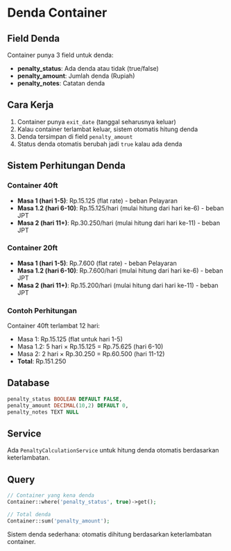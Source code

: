 # Denda Container

## Field Denda

Container punya 3 field untuk denda:

-   **penalty_status**: Ada denda atau tidak (true/false)
-   **penalty_amount**: Jumlah denda (Rupiah)
-   **penalty_notes**: Catatan denda

## Cara Kerja

1. Container punya `exit_date` (tanggal seharusnya keluar)
2. Kalau container terlambat keluar, sistem otomatis hitung denda
3. Denda tersimpan di field `penalty_amount`
4. Status denda otomatis berubah jadi `true` kalau ada denda

## Sistem Perhitungan Denda

### Container 40ft

-   **Masa 1 (hari 1-5)**: Rp.15.125 (flat rate) - beban Pelayaran
-   **Masa 1.2 (hari 6-10)**: Rp.15.125/hari (mulai hitung dari hari ke-6) - beban JPT
-   **Masa 2 (hari 11+)**: Rp.30.250/hari (mulai hitung dari hari ke-11) - beban JPT

### Container 20ft

-   **Masa 1 (hari 1-5)**: Rp.7.600 (flat rate) - beban Pelayaran
-   **Masa 1.2 (hari 6-10)**: Rp.7.600/hari (mulai hitung dari hari ke-6) - beban JPT
-   **Masa 2 (hari 11+)**: Rp.15.200/hari (mulai hitung dari hari ke-11) - beban JPT

### Contoh Perhitungan

Container 40ft terlambat 12 hari:

-   Masa 1: Rp.15.125 (flat untuk hari 1-5)
-   Masa 1.2: 5 hari × Rp.15.125 = Rp.75.625 (hari 6-10)
-   Masa 2: 2 hari × Rp.30.250 = Rp.60.500 (hari 11-12)
-   **Total**: Rp.151.250

## Database

```sql
penalty_status BOOLEAN DEFAULT FALSE,
penalty_amount DECIMAL(10,2) DEFAULT 0,
penalty_notes TEXT NULL
```

## Service

Ada `PenaltyCalculationService` untuk hitung denda otomatis berdasarkan keterlambatan.

## Query

```php
// Container yang kena denda
Container::where('penalty_status', true)->get();

// Total denda
Container::sum('penalty_amount');
```

Sistem denda sederhana: otomatis dihitung berdasarkan keterlambatan container.

